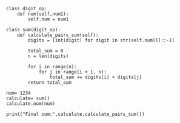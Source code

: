             class digit_op:
                def num(self,num1):
                    self.num = num1
                
            class sum(digit_op):
                def calculate_pairs_sum(self):
                    digits = [int(digit) for digit in str(self.num)][::-1]
            
                    total_sum = 0
                    n = len(digits)
            
                    for i in range(n):
                        for j in range(i + 1, n):
                            total_sum += digits[i] + digits[j]
                    return total_sum
            
            num= 1234
            calculate= sum()
            calculate.num(num)
            
            print("Final sum:",calculate.calculate_pairs_sum())
